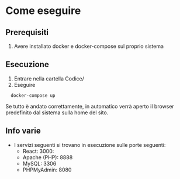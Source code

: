 # Come eseguire

## Prerequisiti

1. Avere installato docker e docker-compose sul proprio sistema

## Esecuzione

1. Entrare nella cartella Codice/
2. Eseguire
```shell
  docker-compose up
```

Se tutto è andato correttamente, in automatico verrà aperto il browser predefinito dal sistema sulla home del sito.

## Info varie

- I servizi seguenti si trovano in esecuzione sulle porte seguenti:
  - React: 3000:
  - Apache (PHP): 8888
  - MySQL: 3306
  - PHPMyAdmin: 8080
